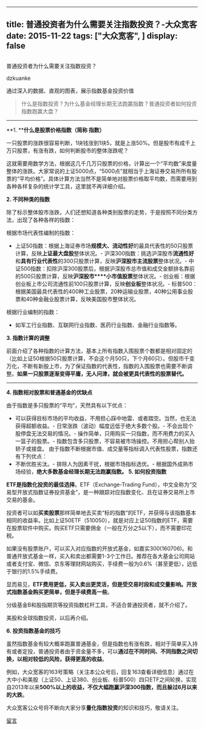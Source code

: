 
---
title:   普通投资者为什么需要关注指数投资？-大众宽客
date: 2015-11-22
tags: ["大众宽客", ]
display: false
---


## 



普通投资者为什么需要关注指数投资？




dzkuanke




通过深入的数据、直观的图表，展示指数基金投资价值


> 什么是指数投资？为什么基金经理长期无法跑赢指数？普通投资者如何投资指数跑赢大盘？

****

**1. ****什么是股票价格指数（简称 指数）**



一只股票的涨跌很容易判断，1块钱涨到1块5，就是上涨50%。但是股市有成千上万只股票，有涨有跌，如何判断股市的整体涨跌呢？



这就需要用数学方法，根据这几千几万只股票的价格，计算出一个“平均数”来度量整体的涨跌。大家常说的上证5000点，“5000点”就相当于上海证券交易所所有股票的“平均价格”。具体计算方法当然不是简单地对股票价格取平均数，而需要用到各种各样复杂的统计学工具，这里就不再详细介绍。



**2. 不同种类的指数**



除了标示整体股市涨跌，人们还想知道各种类别股票的走势，于是按照不同分类方法，出现了各种各样的指数：



根据市场代表性编制的指数：
- 上证50指数：根据上海证券市场**规模大、流动性好**的最具代表性的50只股票计算，反映**上证最大盘股**整体状况。- 沪深300指数：挑选沪深股市**流通性好**和**具有行业代表性**的300只股票计算，反映**沪深股市主流股票**整体状况。- 中证500指数：扣除沪深300股票后，根据沪深股市总市值和成交金额排名靠前的500只股票计算，反映**沪深股市****小市值股票**整体状况。- 创业板：根据创业板上市公司流通性前100只股票计算，反映**创业板**整体状况。- 标普500：根据美国最具代表性的400种工业股票，20种运输业股票，40种公用事业股票和40种金融业股票计算，反映美国股市整体状况。


根据行业编制的指数：
- 如军工行业指数、互联网行业指数、医药行业指数、金融行业指数等。


**3. 指数计算的调整**



前面介绍了各种指数的计算方法，基本上所有指数入围股票个数都是相对固定的（比如上证50根据50只股票计算，不会这个月50只，下个月60只）。但股市千变万化，不断有新股上市，为了保证指数的代表性，指数的入围股票也需要不断调整。**如果一只股票逐渐变得平庸，无人问津，就会被更具代表性的股票替代。**

****



**4. 指数相对股票和普通基金的优缺点**



由于指数是多只股票的“平均”，天然具有以下优点：
- 可以获得目标市场的平均收益，不用担心踩中地雷、或者踏空。当然，也无法获得超额收益。- 日常涨跌（波动）幅度远低于绝大多数个股。- 不会出现个股停盘无法交易的情况。- 操作简单，只用购买一只指数，而不用费力的买入一篮子的股票。- 指数包含多只股票，不容易被市场操控。不用担心帮别人抬轿子或接盘。
由于指数不断根据市值、成交量等指标调入代表性股票，指数还有下列优点：
- 不断优胜劣汰。- 排除人为因素干扰，根据市场指标选优。- 根据国外成熟市场经验，**绝大多数基金经理长期无法跑赢指数。**
**5. 如何投资指数**

**ETF是指数化投资的最佳选择**。ETF（Exchange-Trading Fund），中文全称为“交易型开放式指数证券投资基金”，是一种跟踪对应指数变化、且在证券交易所上市交易的基金。



投资者可以如**买卖股票**那样简单地去买卖“标的指数”的ETF，并获得与该指数基本相同的收益率。比如上证50ETF（510050），就是对应上证50指数的ETF，需要在股票软件中购买。购买ETF只需要佣金（一般在万分之5以下），而不需要印花税。



如果没有股票账户，可以买入对应指数的开放式基金，如嘉实300(160706)。和普通开放式基金一样，买入和卖出都需要1-3个工作日。推荐在各大基金公司网站或者支付宝、微信、京东等理财网站购买，手续费一般为0.6%（甚至更低），远低于银行的1.5%手续费。



显而易见，**ETF费用更低，买入卖出更灵活，但是受交易时段和成交量影响。开放式指数基金购买更简单，但是手续费高一些**。



分级基金B和股指期货等投资指数杠杆工具，不适合普通投资者，就不介绍了。



美股和全球指数投资，以后再介绍。



**6. 投资指数基金的技巧**



虽然指数基金有较大概率跑赢普通基金，但是指数也有涨有跌，相对于简单买入持有或者定投，普通投资者由于资金量不多，可以**通过在不同时间、不同指数之间切换，以相对较低的风险，获得更高的收益**。



例如，大众宽客的163号策略（关注本公众号后，回复163查看详细信息）通过在大中小和美股（上证50、上证380、创业板、标普500）四只ETF之间轮换，实现自2013年以来**500%**以上的收益，不仅大幅跑赢沪深300指数，而且**躲过6月以来的大跌**。





大众宽客公众号将不断向大家分享**量化指数投资**的知识和技巧，敬请关注。









[留言](javascript:;)


